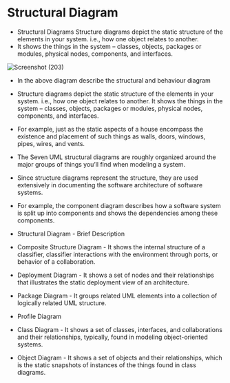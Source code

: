 # Structural Diagram
  
  
  * Structural Diagrams Structure diagrams depict the static structure of the elements in your system. i.e., how one object relates to another. 
  * It shows the things in the system – classes, objects, packages or modules, physical nodes, components, and interfaces.

![Screenshot (203)](https://user-images.githubusercontent.com/101585225/159698834-ac5efe69-46da-4aed-9914-6cbb26edc87b.png)

  * In the above diagram describe the structural and behaviour diagram 
  * Structure diagrams depict the static structure of the elements in your system. i.e., how one object relates to another. It shows the things in 
    the system – classes, objects, packages or modules, physical nodes, components, and interfaces. 
  * For example, just as the static aspects of a house encompass the existence and placement of such things as walls, doors, windows, pipes, wires, and vents. 
  * The Seven UML structural diagrams are roughly organized around the major groups of things you’ll find when modeling a system.

  * Since structure diagrams represent the structure, they are used extensively in documenting the software architecture of software systems.

  * For example, the component diagram describes how a software system is split up into components and shows the dependencies among these components.



* Structural Diagram	         -    Brief Description
* Composite Structure Diagram	 -    It shows the internal structure of a classifier, classifier interactions with the environment through ports, or behavior of a 
                                    collaboration.
* Deployment Diagram	         -    It shows a set of nodes and their relationships that illustrates the static deployment view of an architecture.
* Package Diagram              -    It groups related UML elements into a collection of logically related UML structure.
* Profile Diagram	 
* Class Diagram	               -    It shows a set of classes, interfaces, and collaborations and their relationships, typically, found in modeling object-oriented systems.
* Object Diagram	             -    It shows a set of objects and their relationships, which is the static snapshots of instances of the things found in class diagrams.

    
